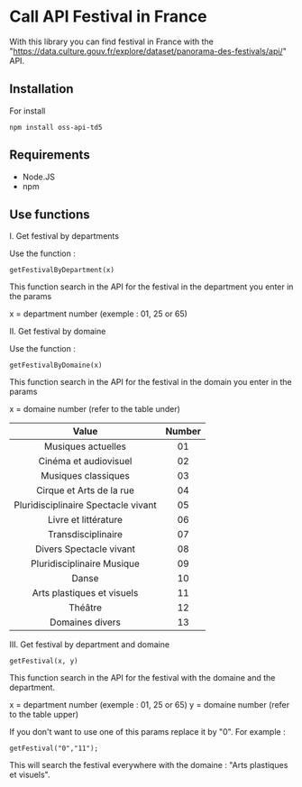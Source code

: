 # Call API Festival in France

With this library you can find festival in France with the "https://data.culture.gouv.fr/explore/dataset/panorama-des-festivals/api/" API.

## Installation

For install

```
npm install oss-api-td5
```

## Requirements

- Node.JS
- npm

## Use functions

I. Get festival by departments

Use the function :

```
getFestivalByDepartment(x)
```

This function search in the API for the festival in the department you enter in the params

x = department number (exemple : 01, 25 or 65)

II. Get festival by domaine

Use the function :

```
getFestivalByDomaine(x)
```

This function search in the API for the festival in the domain you enter in the params

x = domaine number (refer to the table under)

| Value | Number |
| :----:|:------:|
| Musiques actuelles| 01 |
| Cinéma et audiovisuel | 02 |
| Musiques classiques | 03 |
| Cirque et Arts de la rue | 04 |
| Pluridisciplinaire Spectacle vivant | 05 |
| Livre et littérature | 06 |
| Transdisciplinaire | 07 |
| Divers Spectacle vivant | 08 |
| Pluridisciplinaire Musique | 09 |
| Danse | 10 |
| Arts plastiques et visuels | 11 |
| Théâtre | 12 |
| Domaines divers | 13 |

III. Get festival by department and domaine

```
getFestival(x, y)
```
This function search in the API for the festival with the domaine and the department.

x = department number (exemple : 01, 25 or 65)
y = domaine number (refer to the table upper)

If you don't want to use one of this params replace it by "0".
For example :
```
getFestival("0","11");
```
This will search the festival everywhere with the domaine : "Arts plastiques et visuels".